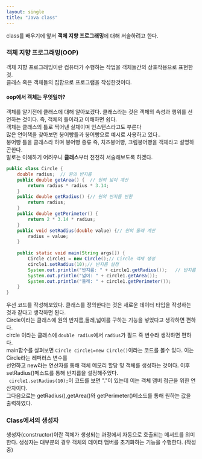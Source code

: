 ```yaml
---
layout: single
title: "Java class"
---
```


class를 배우기에 앞서 **객체 지향 프로그래밍**에 대해 서술하려고 한다.
### 객체 지향 프로그래밍(OOP)
객체 지향 프로그래밍이란 컴퓨터가 수행하는 작업을 객체들간의 상호작용으로 표현한 것.<br>
클래스 혹은 객체들의 집합으로 프로그램을 작성한것이다.<br>
#### oop에서 객체는 무엇일까?
객체를 알기전에 클래스에 대해 알아보겠다.
클래스라는 것은 객체의 속성과 행위를 선언하는 것이다. 즉, 객체의 틀이라고 이해하면 쉽다.<br>
객체는 클래스의 틀로 찍어낸 실체이며 인스턴스라고도 부른다<br>
많은 언어책을 찾아보면 붕어빵틀과 붕어빵으로 예시로 사용하고 있다..<br>
붕어빵 틀을 클래스라 하며 붕어빵 종류 즉, 치즈붕어빵, 크림붕어빵을 객체라고 설명하곤한다.<br>
말로는 이해하기 어려우니 **클래스**부터 천천히 서술해보도록 하겠다.

```java
public class Circle {
    double radius;  // 원의 반지름
    public double getArea() {  // 원의 넓이 계산
        return radius * radius * 3.14;
    }
    public double getRadius() {// 원의 반지름 반환
        return radius;
    }
    public double getPerimeter() { 
        return 2 * 3.14 * radius;
    }
    public void setRadius(double value) {// 원의 둘레 계산
        radius = value;
    }
    
    public static void main(String args[]) {
        Circle circle1 = new Circle();// Circle 객체 생성
        circle1.setRadius(10);// 반지름 설정
        System.out.println("반지름: " + circle1.getRadius());   // 반지름, 넓이, 둘레 출력
        System.out.println("넓이: " + circle1.getArea()); 
        System.out.println("둘레: " + circle1.getPerimeter());
    }
}
```
우선 코드를 작성해보았다. 클래스를 정의한다는 것은 새로운 데이터 타입을 작성하는 것과 같다고 생각하면 된다.<br>
Circle이라는 클래스에 원의 반지름,둘레,넓이를 구하는 기능을 넣었다고 생각하면 편하다.<br>
circle 이라는 클래스에 ```double radius```에서 ```radius```가 필드 즉 변수라 생각하면 편하다.<br>
main함수를 살펴보면 ```Circle circle1=new Circle()```이라는 코드를 볼수 있다. 이는 Circle라는 레퍼러스 변수를<br>
선언하고 new라는 연산자를 통해 객체 메모리 할당 및 객체를 생성하는 것이다. 이후 setRadius()메소드를 통해 반지름을 설정해주었다.<br>
``` circle1.setRadius(10);```이 코드를 보면 "."이 있는데 이는 객체 맴버 접근을 위한 연산자이다.<br>
그다음으로는 getRadius(),getArea()와 getPerimeter()메소드를 통해 원하는 값을 출력하였다.

### Class에서의 생성자
생성자(constructor)이란 객체가 생성되는 과정에서 자동으로 호출되는 메서드를 의미한다.
생성자는 대부분의 경우 객체의 데이터 맴버를 초기화하는 기능을 수행한다.
(작성중)




